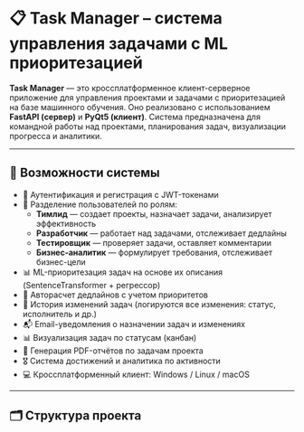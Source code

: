 # 📋 Task Manager – система управления задачами с ML приоритезацией

**Task Manager** — это кроссплатформенное клиент-серверное приложение для управления проектами и задачами с приоритезацией на базе машинного обучения. Оно реализовано с использованием **FastAPI (сервер)** и **PyQt5 (клиент)**. Система предназначена для командной работы над проектами, планирования задач, визуализации прогресса и аналитики.

---

## 🧠 Возможности системы

- 🔐 Аутентификация и регистрация с JWT-токенами
- 👤 Разделение пользователей по ролям:
  - **Тимлид** — создает проекты, назначает задачи, анализирует эффективность
  - **Разработчик** — работает над задачами, отслеживает дедлайны
  - **Тестировщик** — проверяет задачи, оставляет комментарии
  - **Бизнес-аналитик** — формулирует требования, отслеживает бизнес-цели
- 📊 ML-приоритезация задач на основе их описания (SentenceTransformer + регрессор)
- 📅 Авторасчет дедлайнов с учетом приоритетов
- 🔄 История изменений задач (логируются все изменения: статус, исполнитель и др.)
- 📬 Email-уведомления о назначении задач и изменениях
- 📊 Визуализация задач по статусам (канбан)
- 📁 Генерация PDF-отчётов по задачам проекта
- 🎖 Система достижений и аналитика по активности
- 💻 Кроссплатформенный клиент: Windows / Linux / macOS

---

## 🗂️ Структура проекта




